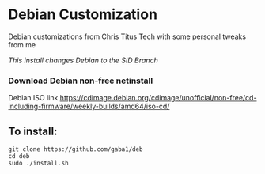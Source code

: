 # Debian Customization
Debian customizations from Chris Titus Tech with some personal tweaks from me
 
_This install changes Debian to the SID Branch_

### Download Debian non-free netinstall

Debian ISO link <https://cdimage.debian.org/cdimage/unofficial/non-free/cd-including-firmware/weekly-builds/amd64/iso-cd/>

## To install:

```
git clone https://github.com/gaba1/deb
cd deb
sudo ./install.sh
```

